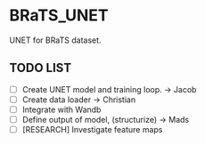 # BRaTS_UNET
UNET for BRaTS dataset.


## TODO LIST
- [ ] Create UNET model and training loop. -> Jacob
- [ ] Create data loader -> Christian
- [ ] Integrate with Wandb
- [ ] Define output of model, (structurize) -> Mads
- [ ] [RESEARCH] Investigate feature maps

